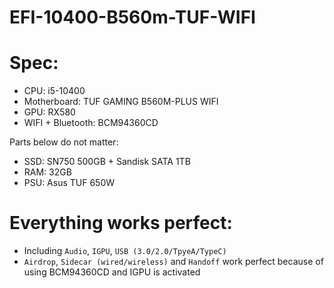 # EFI-10400-B560m-TUF-WIFI

# Spec:
- CPU: i5-10400
- Motherboard: TUF GAMING B560M-PLUS WIFI
- GPU: RX580
- WIFI + Bluetooth: BCM94360CD

Parts below do not matter:
- SSD: SN750 500GB + Sandisk SATA 1TB
- RAM: 32GB
- PSU: Asus TUF 650W

# Everything works perfect:
- Including `Audio`, `IGPU`, `USB (3.0/2.0/TpyeA/TypeC)`
- `Airdrop`, `Sidecar (wired/wireless)` and `Handoff` work perfect because of using BCM94360CD and IGPU is activated
